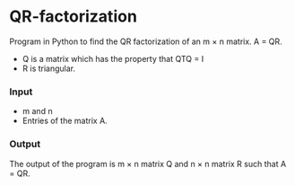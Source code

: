 # QR-factorization
Program in Python to find the QR factorization of an m × n matrix. 
A = QR. 
- Q is a matrix which has the property that QTQ = I 
- R is triangular.
### Input
- m and n
- Entries of the matrix A.
### Output 
The output of the program is  m × n matrix Q and n × n
matrix R such that A = QR. 

